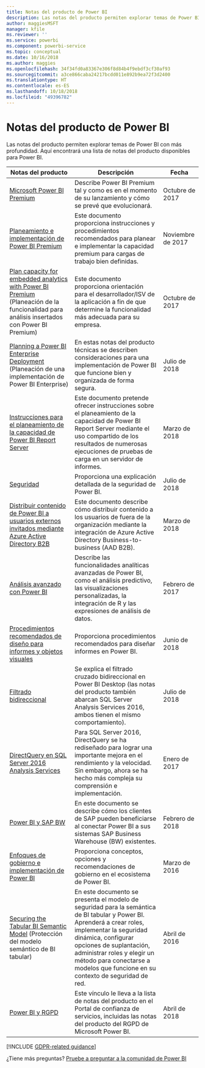 ```yaml
---
title: Notas del producto de Power BI
description: Las notas del producto permiten explorar temas de Power BI con más profundidad.
author: maggiesMSFT
manager: kfile
ms.reviewer: ''
ms.service: powerbi
ms.component: powerbi-service
ms.topic: conceptual
ms.date: 10/16/2018
ms.author: maggies
ms.openlocfilehash: 34f34fd0a83367e306f8d84b4f9ebdf3cf30af93
ms.sourcegitcommit: a3ce866caba24217bcdd011e892b9ea72f3d2400
ms.translationtype: HT
ms.contentlocale: es-ES
ms.lasthandoff: 10/18/2018
ms.locfileid: "49396782"
---
```

# <a name="whitepapers-for-power-bi"></a>Notas del producto de Power BI

Las notas del producto permiten explorar temas de Power BI con más profundidad. Aquí encontrará una lista de notas del producto disponibles para Power BI.

| Notas del producto | Descripción | Fecha |
| --- | --- | --- |
| [Microsoft Power BI Premium](https://aka.ms/pbipremiumwhitepaper) |Describe Power BI Premium tal y como es en el momento de su lanzamiento y cómo se prevé que evolucionará. | Octubre de 2017 |
| [Planeamiento e implementación de Power BI Premium](https://aka.ms/Premium-Capacity-Planning-Deployment)| Este documento proporciona instrucciones y procedimientos recomendados para planear e implementar la capacidad premium para cargas de trabajo bien definidas.| Noviembre de 2017 |
| [Plan capacity for embedded analytics with Power BI Premium](https://aka.ms/pbiewhitepaper) (Planeación de la funcionalidad para análisis insertados con Power BI Premium) |Este documento proporciona orientación para el desarrollador/ISV de la aplicación a fin de que determine la funcionalidad más adecuada para su empresa. | Octubre de 2017 |
| [Planning a Power BI Enterprise Deployment](https://aka.ms/pbienterprisedeploy) (Planeación de una implementación de Power BI Enterprise) |En estas notas del producto técnicas se describen consideraciones para una implementación de Power BI que funcione bien y organizada de forma segura. | Julio de 2018 |
| [Instrucciones para el planeamiento de la capacidad de Power BI Report Server](report-server/capacity-planning.md) |Este documento pretende ofrecer instrucciones sobre el planeamiento de la capacidad de Power BI Report Server mediante el uso compartido de los resultados de numerosas ejecuciones de pruebas de carga en un servidor de informes. | Marzo de 2018 |
| [Seguridad](service-admin-power-bi-security.md) |Proporciona una explicación detallada de la seguridad de Power BI. | Julio de 2018 |
| [Distribuir contenido de Power BI a usuarios externos invitados mediante Azure Active Directory B2B](https://aka.ms/powerbi-b2b-whitepaper)|Este documento describe cómo distribuir contenido a los usuarios de fuera de la organización mediante la integración de Azure Active Directory Business-to-business (AAD B2B).| Marzo de 2018 |
| [Análisis avanzado con Power BI](https://info.microsoft.com/advanced-analytics-with-power-bi.html?Is=Website) |Describe las funcionalidades analíticas avanzadas de Power BI, como el análisis predictivo, las visualizaciones personalizadas, la integración de R y las expresiones de análisis de datos. | Febrero de 2017 |
| [Procedimientos recomendados de diseño para informes y objetos visuales](visuals/power-bi-visualization-best-practices.md) |Proporciona procedimientos recomendados para diseñar informes en Power BI. | Junio de 2018 |
| [Filtrado bidireccional](desktop-bidirectional-filtering.md) |Se explica el filtrado cruzado bidireccional en Power BI Desktop (las notas del producto también abarcan SQL Server Analysis Services 2016, ambos tienen el mismo comportamiento). | Julio de 2018 |
| [DirectQuery en SQL Server 2016 Analysis Services](https://blogs.msdn.microsoft.com/analysisservices/2017/04/06/directquery-in-sql-server-2016-analysis-services-whitepaper/) |Para SQL Server 2016, DirectQuery se ha rediseñado para lograr una importante mejora en el rendimiento y la velocidad. Sin embargo, ahora se ha hecho más compleja su comprensión e implementación. | Enero de 2017 |
| [Power BI y SAP BW](https://aka.ms/powerbiandsapbw)| En este documento se describe cómo los clientes de SAP pueden beneficiarse al conectar Power BI a sus sistemas SAP Business Warehouse (BW) existentes.| Febrero de 2018 |
| [Enfoques de gobierno e implementación de Power BI](http://go.microsoft.com/fwlink/?LinkId=785915&clcid=0x409) | Proporciona conceptos, opciones y recomendaciones de gobierno en el ecosistema de Power BI. | Marzo de 2016 |
| [Securing the Tabular BI Semantic Model](http://download.microsoft.com/download/D/2/0/D20E1C5F-72EA-4505-9F26-FEF9550EFD44/Securing%20the%20Tabular%20BI%20Semantic%20Model.docx) (Protección del modelo semántico de BI tabular) |En este documento se presenta el modelo de seguridad para la semántica de BI tabular y Power BI. Aprenderá a crear roles, implementar la seguridad dinámica, configurar opciones de suplantación, administrar roles y elegir un método para conectarse a modelos que funcione en su contexto de seguridad de red. | Abril de 2016 |
| [Power BI y RGPD](https://aka.ms/power-bi-gdpr-whitepaper)| Este vínculo le lleva a la lista de notas del producto en el Portal de confianza de servicios, incluidas las notas del producto del RGPD de Microsoft Power BI. | Abril de 2018 |

[!INCLUDE [GDPR-related guidance](includes/gdpr-hybrid-note.md)]

¿Tiene más preguntas? [Pruebe a preguntar a la comunidad de Power BI](http://community.powerbi.com/)
